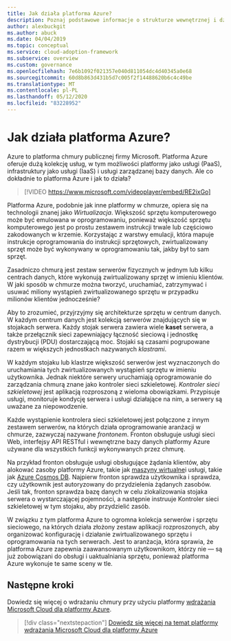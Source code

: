 ```yaml
---
title: Jak działa platforma Azure?
description: Poznaj podstawowe informacje o strukturze wewnętrznej i działaniu platformy chmury platformy Azure oraz wirtualizacji chmury.
author: alexbuckgit
ms.author: abuck
ms.date: 04/04/2019
ms.topic: conceptual
ms.service: cloud-adoption-framework
ms.subservice: overview
ms.custom: governance
ms.openlocfilehash: 7e6b1092f021357e040d811054dc4d40345a0e68
ms.sourcegitcommit: 60d8b863d431b5d7c005f2f14488620b6c4c49be
ms.translationtype: MT
ms.contentlocale: pl-PL
ms.lasthandoff: 05/12/2020
ms.locfileid: "83228952"
---
```

<!-- cSpell:ignore PDU -->

<!-- markdownlint-disable MD026 -->

# <a name="how-does-azure-work"></a>Jak działa platforma Azure?

Azure to platforma chmury publicznej firmy Microsoft. Platforma Azure oferuje dużą kolekcję usług, w tym możliwości platformy jako usługi (PaaS), infrastruktury jako usługi (IaaS) i usługi zarządzanej bazy danych. Ale co dokładnie to platforma Azure i jak to działa?

<!-- markdownlint-disable MD034 -->

> [!VIDEO https://www.microsoft.com/videoplayer/embed/RE2ixGo]

Platforma Azure, podobnie jak inne platformy w chmurze, opiera się na technologii znanej jako _Wirtualizacja_. Większość sprzętu komputerowego może być emulowana w oprogramowaniu, ponieważ większość sprzętu komputerowego jest po prostu zestawem instrukcji trwale lub częściowo zakodowanych w krzemie. Korzystając z warstwy emulacji, która mapuje instrukcje oprogramowania do instrukcji sprzętowych, zwirtualizowany sprzęt może być wykonywany w oprogramowaniu tak, jakby był to sam sprzęt.

Zasadniczo chmurą jest zestaw serwerów fizycznych w jednym lub kilku centrach danych, które wykonują zwirtualizowany sprzęt w imieniu klientów. W jaki sposób w chmurze można tworzyć, uruchamiać, zatrzymywać i usuwać miliony wystąpień zwirtualizowanego sprzętu w przypadku milionów klientów jednocześnie?

Aby to zrozumieć, przyjrzyjmy się architekturze sprzętu w centrum danych. W każdym centrum danych jest kolekcją serwerów znajdujących się w stojakach serwera. Każdy stojak serwera zawiera wiele **kaset** serwera, a także przełącznik sieci zapewniający łączność sieciową i jednostkę dystrybucji (PDU) dostarczającą moc. Stojaki są czasami pogrupowane razem w większych jednostkach nazywanych _klastrami_.

W każdym stojaku lub klastrze większość serwerów jest wyznaczonych do uruchamiania tych zwirtualizowanych wystąpień sprzętu w imieniu użytkownika. Jednak niektóre serwery uruchamiają oprogramowanie do zarządzania chmurą znane jako kontroler sieci szkieletowej. _Kontroler sieci szkieletowej_ jest aplikacją rozproszoną z wieloma obowiązkami. Przypisuje usługi, monitoruje kondycję serwera i usługi działające na nim, a serwery są uważane za niepowodzenie.

Każde wystąpienie kontrolera sieci szkieletowej jest połączone z innym zestawem serwerów, na których działa oprogramowanie aranżacji w chmurze, zazwyczaj nazywane _frontonem_. Fronton obsługuje usługi sieci Web, interfejsy API RESTful i wewnętrzne bazy danych platformy Azure używane dla wszystkich funkcji wykonywanych przez chmurę.

Na przykład fronton obsługuje usługi obsługujące żądania klientów, aby alokować zasoby platformy Azure, takie jak [maszyny wirtualne](https://docs.microsoft.com/azure/virtual-machines)i usługi, takie jak [Azure Cosmos DB](https://docs.microsoft.com/azure/cosmos-db/introduction). Najpierw fronton sprawdza użytkownika i sprawdza, czy użytkownik jest autoryzowany do przydzielenia żądanych zasobów. Jeśli tak, fronton sprawdza bazę danych w celu zlokalizowania stojaka serwera o wystarczającej pojemności, a następnie instruuje Kontroler sieci szkieletowej w tym stojaku, aby przydzielić zasób.

W związku z tym platforma Azure to ogromna kolekcja serwerów i sprzętu sieciowego, na których działa złożony zestaw aplikacji rozproszonych, aby organizować konfigurację i działanie zwirtualizowanego sprzętu i oprogramowania na tych serwerach. Jest to aranżacja, która sprawia, że platforma Azure zapewnia zaawansowanym użytkownikom, którzy nie &mdash; są już zobowiązani do obsługi i uaktualniania sprzętu, ponieważ platforma Azure wykonuje te same sceny w tle.

## <a name="next-steps"></a>Następne kroki

Dowiedz się więcej o wdrażaniu chmury przy użyciu platformy [wdrażania Microsoft Cloud dla platformy Azure](../index.yml).

> [!div class="nextstepaction"]
> [Dowiedz się więcej na temat platformy wdrażania Microsoft Cloud dla platformy Azure](../index.yml)
